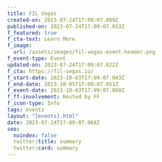 ```yaml
---
title: FIL Vegas
created-on: 2023-07-24T17:09:07.009Z
published-on: 2023-07-24T17:09:07.033Z
f_featured: true
f_cta-text: Learn More
f_image:
  url: /assets/images/fil-vegas-event-header.png
f_event-type: Event
updated-on: 2023-07-24T17:09:07.022Z
f_cta: https://fil-vegas.io/
f_start-date: 2023-10-03T17:09:07.043Z
f_end-date: 2023-10-05T17:09:07.051Z
f_event-date: 2023-10-03T17:09:07.060Z
f_ff-involvement: Hosted by FF
f_icon-type: Info
tags: events
layout: "[events].html"
date: 2023-07-24T17:09:07.068Z
seo:
  noindex: false
  twitter:title: summary
  twitter:card: summary
---
```


